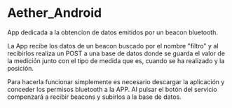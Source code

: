 # Aether_Android

App dedicada a la obtencion de datos emitidos por un beacon bluetooth.

La App recibe los datos de un beacon buscado por el nombre "filtro" y al recibirlos realiza un POST a una base de datos donde se guarda el valor de la medición junto con el tipo de medida que es, cuando se ha realizado y la posición.

Para hacerla funcionar simplemente es necesario descargar la aplicación y conceder los permisos bluetooth a la APP. Al pulsar el botón del servicio compenzará a recibir beacons y subirlos a la base de datos.